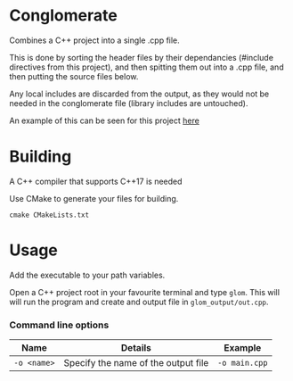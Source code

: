 # Conglomerate

Combines a C++ project into a single .cpp file.

This is done by sorting the header files by their dependancies (#include directives from this project), and then spitting them out into a .cpp file, and then putting the source files below.

Any local includes are discarded from the output, as they would not be needed in the conglomerate file (library includes are untouched).

An example of this can be seen for this project [here](https://github.com/Hopson97/Conglomerate/blob/master/glom_output/out.cpp)

# Building

A C++ compiler that supports C++17 is needed

Use CMake to generate your files for building.

`cmake CMakeLists.txt`

# Usage

Add the executable to your path variables.

Open a C++ project root in your favourite terminal and type `glom`. This will will run the program and create and output file in `glom_output/out.cpp`.


### Command line options

| Name        | Details                             | Example       |
|-------------|-------------------------------------|---------------|
| `-o <name>` | Specify the name of the output file | `-o main.cpp` |